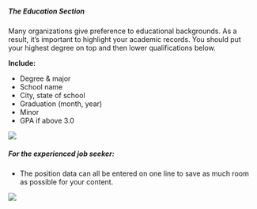 ##### The Education Section

Many organizations give preference to educational backgrounds. As a result, it’s important to highlight your academic records. You should put your highest degree on top and then lower qualifications below.

**Include:**

-   Degree & major
-   School name
-   City, state of school
-   Graduation (month, year)
-   Minor
-   GPA if above 3.0

![](https://app.rezi.ai/assets/education_1.e611c7c3.png)

##### For the experienced job seeker:

-   The position data can all be entered on one line to save as much room as possible for your content.

![](https://app.rezi.ai/assets/education_2.a06e92c2.png)